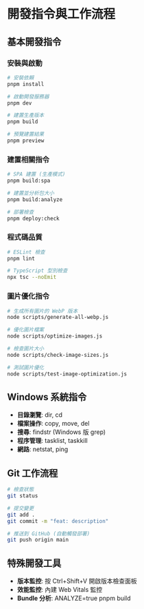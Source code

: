 # 開發指令與工作流程

## 基本開發指令

### 安裝與啟動
```bash
# 安裝依賴
pnpm install

# 啟動開發服務器
pnpm dev

# 建置生產版本
pnpm build

# 預覽建置結果
pnpm preview
```

### 建置相關指令
```bash
# SPA 建置 (生產模式)
pnpm build:spa

# 建置並分析包大小
pnpm build:analyze

# 部署檢查
pnpm deploy:check
```

### 程式碼品質
```bash
# ESLint 檢查
pnpm lint

# TypeScript 型別檢查
npx tsc --noEmit
```

### 圖片優化指令
```bash
# 生成所有圖片的 WebP 版本
node scripts/generate-all-webp.js

# 優化圖片檔案
node scripts/optimize-images.js

# 檢查圖片大小
node scripts/check-image-sizes.js

# 測試圖片優化
node scripts/test-image-optimization.js
```

## Windows 系統指令
- **目錄瀏覽**: dir, cd
- **檔案操作**: copy, move, del
- **搜尋**: findstr (Windows 版 grep)
- **程序管理**: tasklist, taskkill
- **網路**: netstat, ping

## Git 工作流程
```bash
# 檢查狀態
git status

# 提交變更
git add .
git commit -m "feat: description"

# 推送到 GitHub (自動觸發部署)
git push origin main
```

## 特殊開發工具
- **版本監控**: 按 Ctrl+Shift+V 開啟版本檢查面板
- **效能監控**: 內建 Web Vitals 監控
- **Bundle 分析**: ANALYZE=true pnpm build